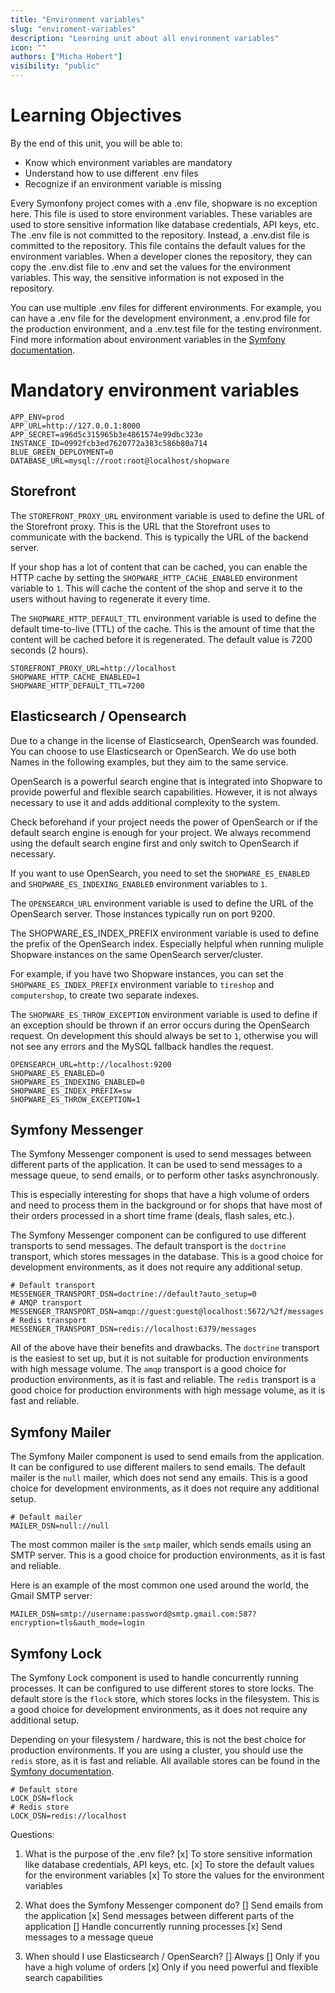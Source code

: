 ```yaml
---
title: "Environment variables"
slug: "enviroment-variables"
description: "Learning unit about all environment variables"
icon: ""
authors: ["Micha Hobert"]
visibility: "public"
---
```


# Learning Objectives

By the end of this unit, you will be able to:

- Know which environment variables are mandatory
- Understand how to use different .env files
- Recognize if an environment variable is missing

Every Symonfony project comes with a .env file, shopware is no exception here. This file is used to store environment variables. These variables are used to store sensitive information like database credentials, API keys, etc. The .env file is not committed to the repository. Instead, a .env.dist file is committed to the repository. This file contains the default values for the environment variables. When a developer clones the repository, they can copy the .env.dist file to .env and set the values for the environment variables. This way, the sensitive information is not exposed in the repository.

You can use multiple .env files for different environments. For example, you can have a .env file for the development environment, a .env.prod file for the production environment, and a .env.test file for the testing environment. Find more information about environment variables in the [Symfony documentation](https://symfony.com/doc/current/configuration.html#overriding-environment-values-via-env-local).


# Mandatory environment variables

```text
APP_ENV=prod
APP_URL=http://127.0.0.1:8000
APP_SECRET=a96d5c315965b3e4861574e99dbc323e
INSTANCE_ID=0992fcb3ed7620772a383c586b80a714
BLUE_GREEN_DEPLOYMENT=0
DATABASE_URL=mysql://root:root@localhost/shopware

```

## Storefront

The `STOREFRONT_PROXY_URL` environment variable is used to define the URL of the Storefront proxy. This is the URL that the Storefront uses to communicate with the backend. This is typically the URL of the backend server.

If your shop has a lot of content that can be cached, you can enable the HTTP cache by setting the `SHOPWARE_HTTP_CACHE_ENABLED` environment variable to `1`. This will cache the content of the shop and serve it to the users without having to regenerate it every time.

The `SHOPWARE_HTTP_DEFAULT_TTL` environment variable is used to define the default time-to-live (TTL) of the cache. This is the amount of time that the content will be cached before it is regenerated. The default value is 7200 seconds (2 hours).

```text
STOREFRONT_PROXY_URL=http://localhost
SHOPWARE_HTTP_CACHE_ENABLED=1
SHOPWARE_HTTP_DEFAULT_TTL=7200
``` 


## Elasticsearch / Opensearch

Due to a change in the license of Elasticsearch, OpenSearch was founded. You can choose to use Elasticsearch or OpenSearch. We do use both Names in the following examples, but they aim to the same service.

OpenSearch is a powerful search engine that is integrated into Shopware to provide powerful and flexible search capabilities. However, it is not always necessary to use it and adds additional complexity to the system.

Check beforehand if your project needs the power of OpenSearch or if the default search engine is enough for your project. We always recommend using the default search engine first and only switch to OpenSearch if necessary.

If you want to use OpenSearch, you need to set the `SHOPWARE_ES_ENABLED` and `SHOPWARE_ES_INDEXING_ENABLED` environment variables to `1`.

The `OPENSEARCH_URL` environment variable is used to define the URL of the OpenSearch server. Those instances typically run on port 9200.

The SHOPWARE_ES_INDEX_PREFIX environment variable is used to define the prefix of the OpenSearch index. Especially helpful when running muliple Shopware instances on the same OpenSearch server/cluster. 

For example, if you have two Shopware instances, you can set the `SHOPWARE_ES_INDEX_PREFIX` environment variable to `tireshop` and `computershop`, to create two separate indexes.

The `SHOPWARE_ES_THROW_EXCEPTION` environment variable is used to define if an exception should be thrown if an error occurs during the OpenSearch request. On development this should always be set to `1`, otherwise you will not see any errors and the MySQL fallback handles the request.


```text
OPENSEARCH_URL=http://localhost:9200
SHOPWARE_ES_ENABLED=0
SHOPWARE_ES_INDEXING_ENABLED=0
SHOPWARE_ES_INDEX_PREFIX=sw
SHOPWARE_ES_THROW_EXCEPTION=1
```

## Symfony Messenger

The Symfony Messenger component is used to send messages between different parts of the application. It can be used to send messages to a message queue, to send emails, or to perform other tasks asynchronously.

This is especially interesting for shops that have a high volume of orders and need to process them in the background or for shops that have most of their orders processed in a short time frame (deals, flash sales, etc.).

The Symfony Messenger component can be configured to use different transports to send messages. The default transport is the `doctrine` transport, which stores messages in the database. This is a good choice for development environments, as it does not require any additional setup.

```text
# Default transport
MESSENGER_TRANSPORT_DSN=doctrine://default?auto_setup=0
# AMQP transport
MESSENGER_TRANSPORT_DSN=amqp://guest:guest@localhost:5672/%2f/messages
# Redis transport
MESSENGER_TRANSPORT_DSN=redis://localhost:6379/messages
```

All of the above have their benefits and drawbacks. The `doctrine` transport is the easiest to set up, but it is not suitable for production environments with high message volume. The `amqp` transport is a good choice for production environments, as it is fast and reliable. The `redis` transport is a good choice for production environments with high message volume, as it is fast and reliable.

## Symfony Mailer

The Symfony Mailer component is used to send emails from the application. It can be configured to use different mailers to send emails. The default mailer is the `null` mailer, which does not send any emails. This is a good choice for development environments, as it does not require any additional setup.

```text
# Default mailer
MAILER_DSN=null://null
```

The most common mailer is the `smtp` mailer, which sends emails using an SMTP server. This is a good choice for production environments, as it is fast and reliable.

Here is an example of the most common one used around the world, the Gmail SMTP server:

```text
MAILER_DSN=smtp://username:password@smtp.gmail.com:587?encryption=tls&auth_mode=login
```

## Symfony Lock

The Symfony Lock component is used to handle concurrently running processes. It can be configured to use different stores to store locks. The default store is the `flock` store, which stores locks in the filesystem. This is a good choice for development environments, as it does not require any additional setup.

Depending on your filesystem / hardware, this is not the best choice for production environments. If you are using a cluster, you should use the `redis` store, as it is fast and reliable. All available stores can be found in the [Symfony documentation](https://symfony.com/doc/current/components/lock.html#available-stores).

```text
# Default store
LOCK_DSN=flock
# Redis store
LOCK_DSN=redis://localhost
```


Questions:

1. What is the purpose of the .env file?
  [x] To store sensitive information like database credentials, API keys, etc.
  [x] To store the default values for the environment variables
  [x] To store the values for the environment variables

2. What does the Symfony Messenger component do?
   [] Send emails from the application
   [x] Send messages between different parts of the application
   [] Handle concurrently running processes
   [x] Send messages to a message queue

3. When should I use Elasticsearch / OpenSearch?
    [] Always
    [] Only if you have a high volume of orders
    [x] Only if you need powerful and flexible search capabilities

